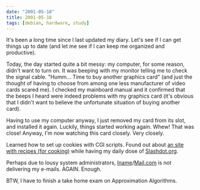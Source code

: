 ```yaml
---
date: "2001-05-18"
title: 2001-05-18
tags: [debian, hardware, study]
---
```

It's been a long time since I last updated my diary. Let's see if I
can get things up to date (and let me see if I can keep me
organized and productive).

Today, the day started quite a bit messy: my computer, for some
reason, didn't want to turn on. It was beeping with my monitor
telling me to check the signal cable. "Humm... Time to buy another
graphics card" (and just the thought of having to choose from among
one less manufacturer of video cards scared me). I checked my
mainboard manual and it confirmed that the beeps I heard were
indeed problems with my graphics card (it's obvious that I didn't
want to believe the unfortunate situation of buying another card).

Having to use my computer anyway, I just removed my card from its
slot, and installed it again. Luckily, things started working
again. Whew! That was close! Anyway, I'm now watching this card
closely. Very closely.

Learned how to set up cookies with CGI scripts. Found out about
[an site with recipes (for cooking)](http://www.recipesource.com/)
while having my daily dose of
[Slashdot.org](http://www.slashdot.org/).

Perhaps due to lousy system administrators,
[Iname](http://www.iname.com/)/[Mail.com](http://www.mail.com/) is
not delivering my e-mails. AGAIN. Enough.

BTW, I have to finish a take home exam on Approximation
Algorithms.

